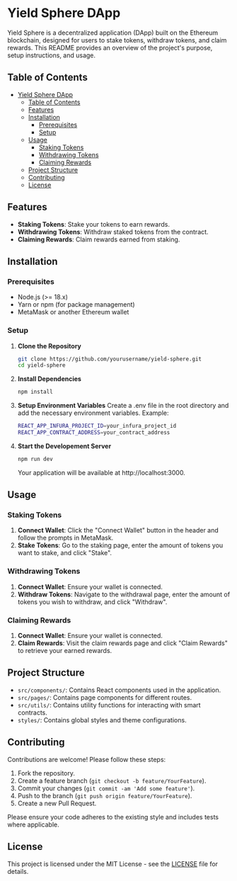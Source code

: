 # Yield Sphere DApp

Yield Sphere is a decentralized application (DApp) built on the Ethereum blockchain, designed for users to stake tokens, withdraw tokens, and claim rewards. This README provides an overview of the project's purpose, setup instructions, and usage.

## Table of Contents

- [Yield Sphere DApp](#yield-sphere-dapp)
  - [Table of Contents](#table-of-contents)
  - [Features](#features)
  - [Installation](#installation)
    - [Prerequisites](#prerequisites)
    - [Setup](#setup)
  - [Usage](#usage)
    - [Staking Tokens](#staking-tokens)
    - [Withdrawing Tokens](#withdrawing-tokens)
    - [Claiming Rewards](#claiming-rewards)
  - [Project Structure](#project-structure)
  - [Contributing](#contributing)
  - [License](#license)

## Features

- **Staking Tokens**: Stake your tokens to earn rewards.
- **Withdrawing Tokens**: Withdraw staked tokens from the contract.
- **Claiming Rewards**: Claim rewards earned from staking.

## Installation

### Prerequisites

- Node.js (>= 18.x)
- Yarn or npm (for package management)
- MetaMask or another Ethereum wallet

### Setup

1. **Clone the Repository**

   ```bash
   git clone https://github.com/yourusername/yield-sphere.git
   cd yield-sphere

2. **Install Dependencies**
   
   ```bash
   npm install

3. **Setup Environment Variables**
   Create a .env file in the root directory and add the necessary environment variables. Example:

   ```bash
   REACT_APP_INFURA_PROJECT_ID=your_infura_project_id
   REACT_APP_CONTRACT_ADDRESS=your_contract_address

4. **Start the Developement Server**

    ```bash
    npm run dev
    ```

    Your application will be available at http://localhost:3000.

## Usage

### Staking Tokens

1. **Connect Wallet**: Click the "Connect Wallet" button in the header and follow the prompts in MetaMask.
2. **Stake Tokens**: Go to the staking page, enter the amount of tokens you want to stake, and click "Stake".

### Withdrawing Tokens

1. **Connect Wallet**: Ensure your wallet is connected.
2. **Withdraw Tokens**: Navigate to the withdrawal page, enter the amount of tokens you wish to withdraw, and click "Withdraw".

### Claiming Rewards

1. **Connect Wallet**: Ensure your wallet is connected.
2. **Claim Rewards**: Visit the claim rewards page and click "Claim Rewards" to retrieve your earned rewards.

## Project Structure

- `src/components/`: Contains React components used in the application.
- `src/pages/`: Contains page components for different routes.
- `src/utils/`: Contains utility functions for interacting with smart contracts.
- `styles/`: Contains global styles and theme configurations.

## Contributing

Contributions are welcome! Please follow these steps:

1. Fork the repository.
2. Create a feature branch (`git checkout -b feature/YourFeature`).
3. Commit your changes (`git commit -am 'Add some feature'`).
4. Push to the branch (`git push origin feature/YourFeature`).
5. Create a new Pull Request.

Please ensure your code adheres to the existing style and includes tests where applicable.

## License

This project is licensed under the MIT License - see the [LICENSE](LICENSE) file for details.
